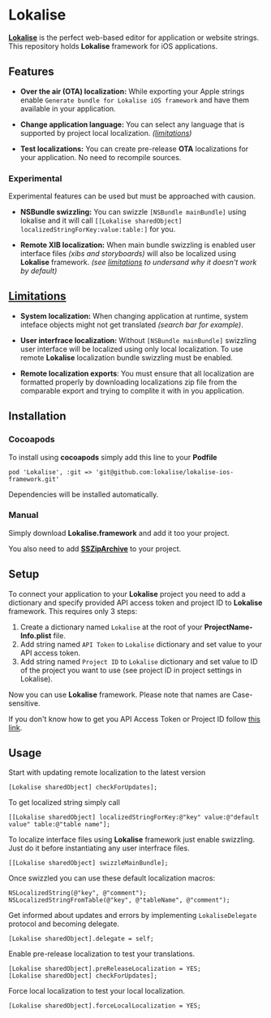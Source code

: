 # Lokalise

**[Lokalise](https://lokali.se)** is the perfect web-based editor for application or website strings. This repository holds **Lokalise** framework for iOS applications.

## Features

- **Over the air (OTA) localization:** While exporting your Apple strings enable `Generate bundle for Lokalise iOS framework` and have them available in your application.

- **Change application language:** You can select any language that is supported by project local localization. *([limitations](#limitations))*

- **Test localizations:** You can create pre-release **OTA** localizations for your application. No need to recompile sources.

### Experimental

Experimental features can be used but must be approached with causion.

- **NSBundle swizzling:** You can swizzle `[NSBundle mainBundle]` using lokalise and it will call `[[Lokalise sharedObject] localizedStringForKey:value:table:]` for you.

- **Remote XIB localization:** When main bundle swizzling is enabled user interface files *(xibs and storyboards)* will also be localized using **Lokalise** framework. *(see [limitations](#limitations) to undersand why it doesn't work by default)*



## [Limitations](id:limitations)

- **System localization:** When changing application at runtime, system inteface objects might not get translated *(search bar for example)*.

- **User interfrace localization:** Without `[NSBundle mainBundle]` swizzling user interface will be localized using only local localization. To use remote **Lokalise** localization bundle swizzling must be enabled.

- **Remote localization exports**: You must ensure that all localization are formatted properly by downloading localizations zip file from the comparable export and trying to complite it with in you application.


## Installation

### Cocoapods

To install using **cocoapods** simply add this line to your **Podfile**

```
pod 'Lokalise', :git => 'git@github.com:lokalise/lokalise-ios-framework.git'
```

Dependencies will be installed automatically.

### Manual

Simply download **Lokalise.framework** and add it too your project.

You also need to add **[SSZipArchive](https://github.com/soffes/ssziparchive)** to your project.

## Setup

To connect your application to your **Lokalise** project you need to add a dictionary and specify provided API access token and project ID to **Lokalise** framework. This requires only 3 steps:

1. Create a dictionary named `Lokalise` at the root of your **ProjectName-Info.plist** file.
2. Add string named `API Token` to `Lokalise` dictionary and set value to your API access token.
3. Add string named `Project ID` to `Lokalise` dictionary and set value to ID of the project you want to use (see project ID in project settings in Lokalise).

Now you can use **Lokalise** framework. Please note that names are Case-sensitive.

If you don't know how to get you API Access Token or Project ID follow [this link](https://lokali.se/apidocs).

## Usage

Start with updating remote localization to the latest version

```
[Lokalise sharedObject] checkForUpdates];
```

To get localized string simply call

```
[[Lokalise sharedObject] localizedStringForKey:@"key" value:@"default value" table:@"table name"];
```

To localize interface files using **Lokalise** framework just enable swizzling. Just do it before instantiating any user interfrace files.

```
[[Lokalise sharedObject] swizzleMainBundle];
```

Once swizzled you can use these default localization macros:

```
NSLocalizedString(@"key", @"comment");
NSLocalizedStringFromTable(@"key", @"tableName", @"comment");
```

Get informed about updates and errors by implementing `LokaliseDelegate` protocol and becoming delegate.

```
[Lokalise sharedObject].delegate = self;
```

Enable pre-release localization to test your translations. 

```
[Lokalise sharedObject].preReleaseLocalization = YES;
[Lokalise sharedObject] checkForUpdates];

```

Force local localization to test your local localization.

```
[Lokalise sharedObject].forceLocalLocalization = YES;
```
